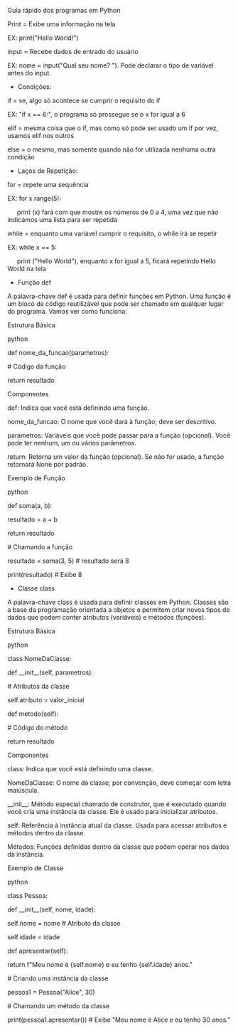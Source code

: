 ﻿Guia rápido dos programas em Python

Print = Exibe uma informação na tela

EX: print("Hello World!")

input = Recebe dados de entrado do usuário

EX: nome = input("Qual seu nome? "). Pode declarar o tipo de variável antes do input.

* Condições:

if = se, algo só acontece se cumprir o requisito do if

EX: "if x == 6:", o programa só prossegue se o x for igual a 6

elif = mesma coisa que o if, mas como só pode ser usado um if por vez, usamos elif nos outros

else = o mesmo, mas somente quando não for utilizada nenhuma outra condição

* Laços de Repetição:

for = repete uma sequência

EX: for x range(5):

`	`print (x) fará com que mostre os números de 0 a 4, uma vez que não indicamos uma lista para ser repetida

while = enquanto uma variável cumprir o requisito, o while irá se repetir

EX: while x == 5:

`	`print ("Hello World"), enquanto x for igual a 5, ficará repetindo Hello World na tela

* Função def

A palavra-chave def é usada para definir funções em Python. Uma função é um bloco de código reutilizável que pode ser chamado em qualquer lugar do programa. Vamos ver como funciona:

Estrutura Básica

python



def nome\_da\_funcao(parametros):

\# Código da função

return resultado

Componentes

def: Indica que você está definindo uma função.

nome\_da\_funcao: O nome que você dará à função; deve ser descritivo.

parametros: Variáveis que você pode passar para a função (opcional). Você pode ter nenhum, um ou vários parâmetros.

return: Retorna um valor da função (opcional). Se não for usado, a função retornará None por padrão.

Exemplo de Função

python



def soma(a, b):

resultado = a + b

return resultado

\# Chamando a função

resultado = soma(3, 5)  # resultado será 8

print(resultado)  # Exibe 8

* Classe class

A palavra-chave class é usada para definir classes em Python. Classes são a base da programação orientada a objetos e permitem criar novos tipos de dados que podem conter atributos (variáveis) e métodos (funções).

Estrutura Básica

python



class NomeDaClasse:

def \_\_init\_\_(self, parametros):

\# Atributos da classe

self.atributo = valor\_inicial

def metodo(self):

\# Código do método

return resultado

Componentes

class: Indica que você está definindo uma classe.

NomeDaClasse: O nome da classe; por convenção, deve começar com letra maiúscula.

\_\_init\_\_: Método especial chamado de construtor, que é executado quando você cria uma instância da classe. Ele é usado para inicializar atributos.

self: Referência à instância atual da classe. Usada para acessar atributos e métodos dentro da classe.

Métodos: Funções definidas dentro da classe que podem operar nos dados da instância.

Exemplo de Classe

python



class Pessoa:

def \_\_init\_\_(self, nome, idade):

self.nome = nome  # Atributo da classe

self.idade = idade

def apresentar(self):

return f"Meu nome é {self.nome} e eu tenho {self.idade} anos."

\# Criando uma instância da classe

pessoa1 = Pessoa("Alice", 30)

\# Chamando um método da classe

print(pessoa1.apresentar())  # Exibe "Meu nome é Alice e eu tenho 30 anos."







